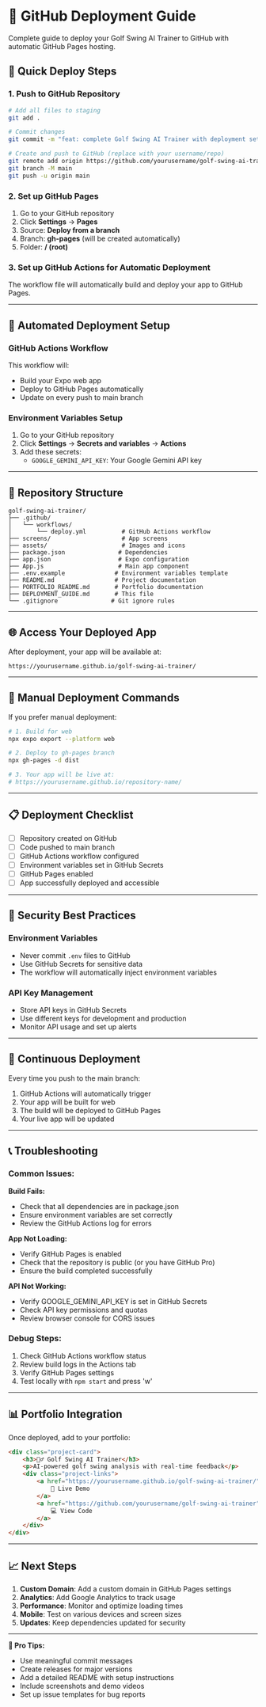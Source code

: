 # 🚀 GitHub Deployment Guide

Complete guide to deploy your Golf Swing AI Trainer to GitHub with automatic GitHub Pages hosting.

## 🎯 Quick Deploy Steps

### 1. Push to GitHub Repository
```bash
# Add all files to staging
git add .

# Commit changes
git commit -m "feat: complete Golf Swing AI Trainer with deployment setup"

# Create and push to GitHub (replace with your username/repo)
git remote add origin https://github.com/yourusername/golf-swing-ai-trainer.git
git branch -M main
git push -u origin main
```

### 2. Set up GitHub Pages
1. Go to your GitHub repository
2. Click **Settings** → **Pages**
3. Source: **Deploy from a branch**
4. Branch: **gh-pages** (will be created automatically)
5. Folder: **/ (root)**

### 3. Set up GitHub Actions for Automatic Deployment
The workflow file will automatically build and deploy your app to GitHub Pages.

---

## 🔧 Automated Deployment Setup

### GitHub Actions Workflow
This workflow will:
- Build your Expo web app
- Deploy to GitHub Pages automatically
- Update on every push to main branch

### Environment Variables Setup
1. Go to your GitHub repository
2. Click **Settings** → **Secrets and variables** → **Actions**
3. Add these secrets:
   - `GOOGLE_GEMINI_API_KEY`: Your Google Gemini API key

---

## 📁 Repository Structure
```
golf-swing-ai-trainer/
├── .github/
│   └── workflows/
│       └── deploy.yml          # GitHub Actions workflow
├── screens/                    # App screens
├── assets/                     # Images and icons
├── package.json               # Dependencies
├── app.json                   # Expo configuration
├── App.js                     # Main app component
├── .env.example              # Environment variables template
├── README.md                 # Project documentation
├── PORTFOLIO_README.md       # Portfolio documentation
├── DEPLOYMENT_GUIDE.md       # This file
└── .gitignore               # Git ignore rules
```

---

## 🌐 Access Your Deployed App

After deployment, your app will be available at:
```
https://yourusername.github.io/golf-swing-ai-trainer/
```

---

## 🔧 Manual Deployment Commands

If you prefer manual deployment:

```bash
# 1. Build for web
npx expo export --platform web

# 2. Deploy to gh-pages branch
npx gh-pages -d dist

# 3. Your app will be live at:
# https://yourusername.github.io/repository-name/
```

---

## 📋 Deployment Checklist

- [ ] Repository created on GitHub
- [ ] Code pushed to main branch
- [ ] GitHub Actions workflow configured
- [ ] Environment variables set in GitHub Secrets
- [ ] GitHub Pages enabled
- [ ] App successfully deployed and accessible

---

## 🔐 Security Best Practices

### Environment Variables
- Never commit `.env` files to GitHub
- Use GitHub Secrets for sensitive data
- The workflow will automatically inject environment variables

### API Key Management
- Store API keys in GitHub Secrets
- Use different keys for development and production
- Monitor API usage and set up alerts

---

## 🚀 Continuous Deployment

Every time you push to the main branch:
1. GitHub Actions will automatically trigger
2. Your app will be built for web
3. The build will be deployed to GitHub Pages
4. Your live app will be updated

---

## 📞 Troubleshooting

### Common Issues:

**Build Fails:**
- Check that all dependencies are in package.json
- Ensure environment variables are set correctly
- Review the GitHub Actions log for errors

**App Not Loading:**
- Verify GitHub Pages is enabled
- Check that the repository is public (or you have GitHub Pro)
- Ensure the build completed successfully

**API Not Working:**
- Verify GOOGLE_GEMINI_API_KEY is set in GitHub Secrets
- Check API key permissions and quotas
- Review browser console for CORS issues

### Debug Steps:
1. Check GitHub Actions workflow status
2. Review build logs in the Actions tab
3. Verify GitHub Pages settings
4. Test locally with `npm start` and press 'w'

---

## 📊 Portfolio Integration

Once deployed, add to your portfolio:

```html
<div class="project-card">
    <h3>🏌️‍♂️ Golf Swing AI Trainer</h3>
    <p>AI-powered golf swing analysis with real-time feedback</p>
    <div class="project-links">
        <a href="https://yourusername.github.io/golf-swing-ai-trainer/" target="_blank">
            🚀 Live Demo
        </a>
        <a href="https://github.com/yourusername/golf-swing-ai-trainer" target="_blank">
            💻 View Code
        </a>
    </div>
</div>
```

---

## 📈 Next Steps

1. **Custom Domain**: Add a custom domain in GitHub Pages settings
2. **Analytics**: Add Google Analytics to track usage
3. **Performance**: Monitor and optimize loading times
4. **Mobile**: Test on various devices and screen sizes
5. **Updates**: Keep dependencies updated for security

---

**🎯 Pro Tips:**
- Use meaningful commit messages
- Create releases for major versions
- Add a detailed README with setup instructions
- Include screenshots and demo videos
- Set up issue templates for bug reports
